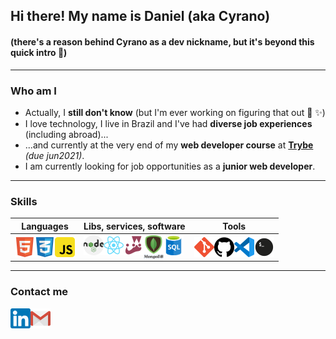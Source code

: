 ## Hi there! My name is Daniel (aka Cyrano)
#### (there's a reason behind Cyrano as a dev nickname, but it's beyond this quick intro 🙂)

---------

### Who am I

- Actually, I **still don't know** (but I'm ever working on figuring that out 🌙 ✨)
- I love technology, I live in Brazil and I've had **diverse job experiences** (including abroad)...
- ...and currently at the very end of my **web developer course** at [**Trybe**](https://www.betrybe.com/) *(due jun2021)*.
- I am currently looking for job opportunities as a **junior web developer**.

---------
### Skills
<table>
  <tr>
    <th>Languages</th>
    <th>Libs, services, software</th>
    <th>Tools</th>
  </tr>
  <tbody>
    <tr>
      <td>
        <img align="left" alt="HTML5" width="32px" src="./icons/html5.png" />
        <img align="left" alt="CSS3" width="32px" src="./icons/css3.png" />
        <img align="left" alt="JavaScript" width="32px" src="./icons/javascript.png" />
      </td>
      <td>
        <img align="left" alt="nodejs" width="32px" src="./icons/nodejs.png" />
        <img align="left" alt="React" width="32px" src="./icons/react.png" />
        <img align="left" alt="Jest" width="32px" src="./icons/jest.png" />
        <img align="left" alt="mongodb" width="32px" src="./icons/mongodb.png" />
        <img align="left" alt="sql" width="32px" src="./icons/sql.png" />
      </td>
      <td>
        <img align="left" alt="Git" width="32px" src="./icons/git.png" />
        <img align="left" alt="GitHub" width="32px" src="./icons/github.png" />
        <img align="left" alt="Visual Studio Code" width="32px" src="./icons/vscode.png" />
        <img align="left" alt="Terminal" width="32px" src="./icons/terminal.png" />
      </td>
    </tr>
  </tbody>
</table>

----------

### Contact me
[<img align="left" alt="linkedIn" width="32px" src="./icons/linkedin.png" />](https://www.linkedin.com/in/danielmadsenmelo)
[<img align="left" alt="email" width="32px" src="./icons/gmail.png" />](mailto:cyrano@cyranowebdev.com)
